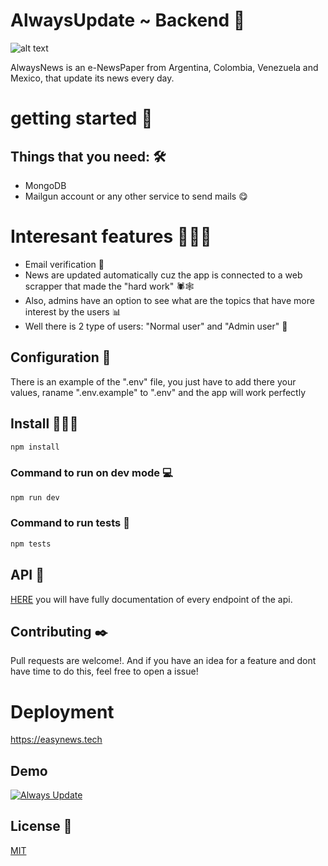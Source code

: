# AlwaysUpdate ~ Backend 📰

![alt text](https://s3.us-west-2.amazonaws.com/secure.notion-static.com/13c1f597-c78c-48cb-b063-d53188615dea/alwaysupdate.vercel.app_login_%2810%29.png?X-Amz-Algorithm=AWS4-HMAC-SHA256&X-Amz-Credential=AKIAT73L2G45O3KS52Y5%2F20201106%2Fus-west-2%2Fs3%2Faws4_request&X-Amz-Date=20201106T204119Z&X-Amz-Expires=86400&X-Amz-Signature=81bb9b8b9d863bb94c918b1edd5d258065cb4d4455a52c1e673d76bc1f3d815e&X-Amz-SignedHeaders=host&response-content-disposition=filename%20%3D%22alwaysupdate.vercel.app_login_%2810%29.png%22)

AlwaysNews is an e-NewsPaper from Argentina, Colombia, Venezuela and Mexico, that update its news every day.

# getting started 🚀
## Things that you need: 🛠️
 * MongoDB
 * Mailgun account or any other service to send mails 😋
 
# Interesant features 🧨✨🎉
  * Email verification 📩
  * News are updated automatically cuz the app is connected to a web scrapper that made the "hard work" 🕷🕸 
  * Also, admins have an option to see what are the topics that have more interest by the users 📊
  * Well there is 2 type of users: "Normal user" and "Admin user" 👥

 
## Configuration 🔧
There is an example of the ".env" file, you just have to add there your values, raname ".env.example" to ".env" and the app will work perfectly


## Install 🎻🎸🎺
```bash
npm install
```


### Command to run on dev mode 💻
```bash
npm run dev
```

### Command to run tests 📎
```bash
npm tests
```


## API 🌈
[HERE](https://documenter.getpostman.com/view/10936341/TVRrVjg4) you will have fully documentation of every endpoint of the api.


## Contributing ✒️
Pull requests are welcome!. And if you have an idea for a feature and dont have time to do this, feel free to open a issue!


# Deployment
https://easynews.tech

## Demo

[![Always Update](https://avatars3.githubusercontent.com/u/72758625?s=200&v=4)](https://www.youtube.com/watch?v=kDm-sx_sU5o)



## License 📄
[MIT](https://choosealicense.com/licenses/mit/)


